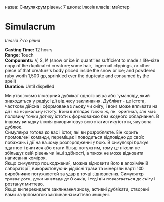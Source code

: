 назва: Симулякрум рівень: 7 школа: ілюзія класів: майстер

# Simulacrum
_Ілюзія 7-го рівня_

**Casting Time:** 12 hours    
**Range:** Touch    
**Components:** V, S, M (snow or ice in quantities sufficient to made a life-size copy of the duplicated creature; some hair, fingernail clippings, or other piece of that creature's body placed inside the snow or ice; and powdered ruby worth 1,500 gp, sprinkled over the duplicate and consumed by the spell)    
**Duration:** Until dispelled

Ми утворюємо ілюзорний дублікат одного звіра або гуманоїду, який знаходиться у радіусі дії від часу заклинання. Дублікат - це істота, частково дійсна і сформована з льоду чи снігу, і вона може впливати на дії і на нормальну істоту. Вона виглядає такою ж, як і оригінал, але має половину точки дотику істоти є формованою без жодного обладнання. В іншому випадку ілюзія використовує всю статистику істоти, яку вона дублює.    
Симулякра готова до вас і істот, які ви розробляєте. Він корить промовлені команди, переміщає і поводиться відповідно до своїх побажань і дії на вашому розпорядженні у бою. В симулякрі бракує здатності вчитися або стати більш потужним, тому це ніколи не збільшує свій рівень чи інші здібності, а також не може відновити написання комірок.    
Якщо симулятор пошкоджений, можна відновити його в алохімічній лабораторії, використовуючи рідкісні трави та мінерали варті 100 виробничих потужностей за удар в точці відновлення. Симулятор триває доти, доки не впаде до 0 очків, і тоді він повертається до снігу і розтанує миттєво.    
Якщо ви перекидаєте заклинання знову, активні дублікати, створені вами за допомогою заклинання миттєво знищені. 
